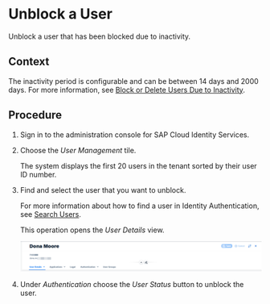 <!-- loiod50eec9598b7493bafe8b1ac3f5acd90 -->

# Unblock a User

Unblock a user that has been blocked due to inactivity.



## Context

The inactivity period is configurable and can be between 14 days and 2000 days. For more information, see [Block or Delete Users Due to Inactivity](block-or-delete-users-due-to-inactivity-744b2d0.md).



## Procedure

1.  Sign in to the administration console for SAP Cloud Identity Services.

2.  Choose the *User Management* tile.

    The system displays the first 20 users in the tenant sorted by their user ID number.

3.  Find and select the user that you want to unblock.

    For more information about how to find a user in Identity Authentication, see [Search Users](search-users-06078a6.md).

    This operation opens the *User Details* view.

    ![](images/User_Details_in_Administration_Console_45ebcd1.png)

4.  Under *Authentication* choose the *User Status* button to unblock the user.


